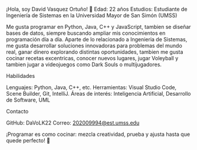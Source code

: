 ¡Hola, soy David Vasquez Ortuño! 👋
Edad: 22 años
Estudios: Estudiante de Ingeniería de Sistemas en la Universidad Mayor de San Simón (UMSS)

Me gusta programar en Python, Java, C++ y JavaScript, tambien se diseñar bases de datos, siempre buscando ampliar mis conocimientos en programación día a día.
Aparte de lo relacionado a Ingenieria de Sistemas, me gusta desarrollar soluciones innovadoras para problemas del mundo real, ganar dinero explorando distintas oportunidades, tambien me gusta cocinar recetas excentricas, conocer nuevos lugares, jugar Voleyball y tambien jugar a videojuegos como Dark Souls o multijugadores.


Habilidades

Lenguajes: Python, Java, C++, etc.
Herramientas: Visual Studio Code, Scene Builder, Git, IntelliJ.
Áreas de interés: Inteligencia Artificial, Desarrollo de Software, UML


Contacto

GitHub: DaVoLK22
Correo: 202009994@est.umss.edu


¡Programar es como cocinar: mezcla creatividad, prueba y ajusta hasta que quede perfecto! 🍳
